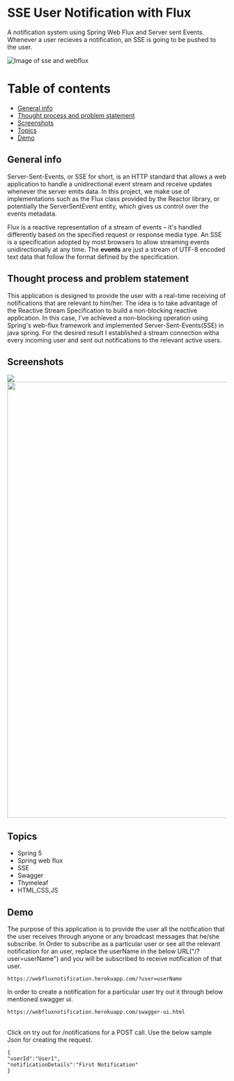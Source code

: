 # SSE User Notification with Flux 

A notification system using Spring Web Flux and Server sent Events. Whenever a user recieves a notification, an SSE is going to be pushed to the user.

![Image of sse and webflux](https://i.ibb.co/BNpvcCR/image.png)

# Table of contents
* [General info](#general-info)
* [Thought process and problem statement](#thought-process-and-problem-statement)
* [Screenshots](#screenshots)
* [Topics](#topics)
* [Demo](#demo)

## General info
Server-Sent-Events, or SSE for short, is an HTTP standard that allows a web application to handle a unidirectional event stream and receive updates whenever the server emits data.
In this project, we make use of implementations such as the Flux class provided by the Reactor library, or potentially the ServerSentEvent entity, which gives us control over the events metadata.

Flux is a reactive representation of a stream of events – it's handled differently based on the specified request or response media type. An SSE is a specification adopted by most browsers to allow streaming events unidirectionally at any time.
The **events** are just a stream of UTF-8 encoded text data that follow the format defined by the specification.

## Thought process and problem statement
This application is designed to provide the user with a real-time receiving of notifications that are relevant to him/her. The idea is to take advantage of the Reactive Stream Specification to build a non-blocking reactive application. In this case, I've achieved a non-blocking operation using Spring's web-flux framework and implemented Server-Sent-Events(SSE) in java spring. For the desired result I established a stream connection witha every incoming user and sent out notifications to the relevant active users.

## Screenshots
<img align="left" src="https://i.ibb.co/SX5nkmm/Notifications.png">
<img align="center" width="1000px" src="https://i.ibb.co/wyKjg8N/Swagger.png">

## Topics
- Spring 5
- Spring web flux 
- SSE
- Swagger
- Thymeleaf
- HTML,CSS,JS 

## Demo
The purpose of this application is to provide the user all the notification that the user receives through anyone or any broadcast messages that he/she subscribe.
In Order to subscribe as a particular user or see all the relevant notification for an user, replace the userName in the below URL("/?user=userName") and you will
be subscribed to receive notification of that user.
```
https://webfluxnotification.herokuapp.com/?user=userName
```

In order to create a notification for a particular user try out it through below mentioned swagger ui.

```
https://webfluxnotification.herokuapp.com/swagger-ui.html 
```

</br>
Click on try out for /notifications for a POST call.
Use the below sample Json for creating the request.

```
{
"userId":"User1",
"notificationDetails":"First Notification"
}
```

